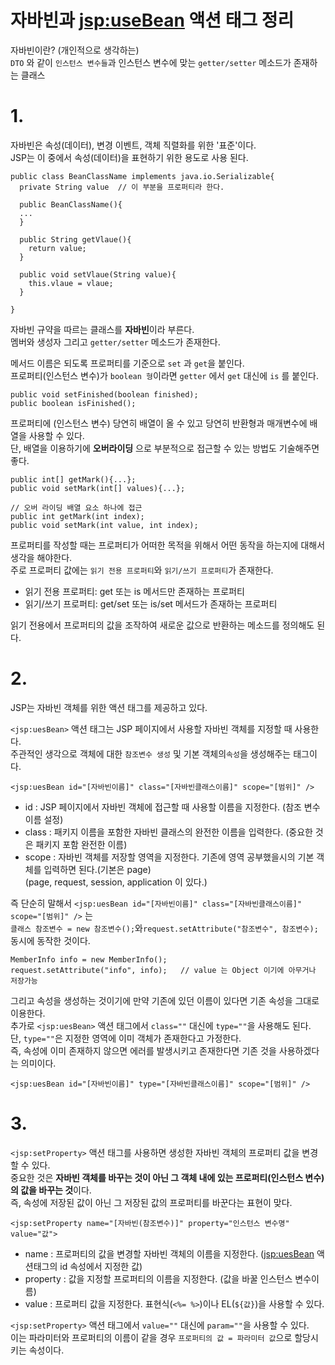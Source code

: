 자바빈과 <jsp:useBean> 액션 태그 정리
=======================
자바빈이란? (개인적으로 생각하는)    
```DTO``` 와 같이 ```인스턴스 변수들```과 인스턴스 변수에 맞는 ```getter/setter``` 메소드가 존재하는 클래스   

# 1.
자바빈은 속성(데이터), 변경 이벤트, 객체 직렬화를 위한 '표준'이다.    
JSP는 이 중에서 속성(데이터)을 표현하기 위한 용도로 사용 된다. 
```
public class BeanClassName implements java.io.Serializable{
  private String value  // 이 부분을 프로퍼티라 한다.

  public BeanClassName(){
  ...
  }
  
  public String getVlaue(){
    return value;
  }
  
  public void setVlaue(String value){
    this.vlaue = vlaue;
  }
  
}
```
자바빈 규약을 따르는 클래스를 **자바빈**이라 부른다.      
멤버와 생성자 그리고 ```getter/setter``` 메소드가 존재한다.
    
메서드 이름은 되도록 프로퍼티를 기준으로 ```set``` 과 ```get```을 붙인다.       
프로퍼티(인스턴스 변수)가 ```boolean 형```이라면 ```getter``` 에서 ```get``` 대신에 ```is``` 를 붙인다.
```
public void setFinished(boolean finished);
public boolean isFinished();
```
  
프로퍼티에 (인스턴스 변수) 당연히 배열이 올 수 있고 당연히 반환형과 매개변수에 배열을 사용할 수 있다.  
단, 배열을 이용하기에 **오버라이딩** 으로 부분적으로 접근할 수 있는 방법도 기술해주면 좋다.  
```
public int[] getMark(){...};
public void setMark(int[] values){...};

// 오버 라이딩 배열 요소 하나에 접근 
public int getMark(int index);
public void setMark(int value, int index);
```
  
프로퍼티를 작성할 때는 프로퍼티가 어떠한 목적을 위해서 어떤 동작을 하는지에 대해서 생각을 해야한다.   
주로 프로퍼티 값에는 ```읽기 전용 프로퍼티```와 ```읽기/쓰기 프로퍼티```가 존재한다.   
  
* 읽기 전용 프로퍼티: get 또는 is 메서드만 존재하는 프로퍼티  
* 읽기/쓰기 프로퍼티: get/set 또는 is/set 메서드가 존재하는 프로퍼티  
  
읽기 전용에서 프로퍼티의 값을 조작하여 새로운 값으로 반환하는 메소드를 정의해도 된다.   

# 2.
JSP는 자바빈 객체를 위한 액션 태그를 제공하고 있다. 

```<jsp:uesBean>``` 액션 태그는 JSP 페이지에서 사용할 자바빈 객체를 지정할 때 사용한다.       
주관적인 생각으로 객체에 대한 ```참조변수 생성``` 및  기본 객체의```속성```을 생성해주는 태그이다.      
```
<jsp:uesBean id="[자바빈이름]" class="[자바빈클래스이름]" scope="[범위]" />
```  
  
* id : JSP 페이지에서 자바빈 객체에 접근할 때 사용할 이름을 지정한다. (참조 변수 이름 설정)      
* class : 패키지 이름을 포함한 자바빈 클래스의 완전한 이름을 입력한다. (중요한 것은 패키지 포함 완전한 이름)    
* scope : 자바빈 객체를 저장할 영역을 지정한다. 기존에 영역 공부했을시의 기본 객체를 입력하면 된다.(기본은 page)  
          (page, request, session, application 이 있다.) 
  
즉 단순히 말해서 ```<jsp:uesBean id="[자바빈이름]" class="[자바빈클래스이름]" scope="[범위]" />``` 는   
```클래스 참조변수 = new 참조변수();```와```request.setAttribute("참조변수", 참조변수);``` 동시에 동작한 것이다.
```
MemberInfo info = new MemberInfo();
request.setAttribute("info", info);   // value 는 Object 이기에 아무거나 저장가능  
```
그리고 속성을 생성하는 것이기에 만약 기존에 있던 이름이 있다면 기존 속성을 그대로 이용한다.     
추가로 ```<jsp:uesBean>``` 액션 태그에서 ```class=""``` 대신에 ```type=""```을 사용해도 된다.     
단, ```type=""```은 지정한 영역에 이미 객체가 존재한다고 가정한다.       
즉, 속성에 이미 존재하지 않으면 에러를 발생시키고 존재한다면 기존 것을 사용하겠다는 의미이다.     
```
<jsp:uesBean id="[자바빈이름]" type="[자바빈클래스이름]" scope="[범위]" />
```

# 3. 
```<jsp:setProperty>``` 액션 태그를 사용하면 생성한 자바빈 객체의 프로퍼티 값을 변경할 수 있다.       
중요한 것은 **자바빈 객체를 바꾸는 것이 아닌 그 객체 내에 있는 프로퍼티(인스턴스 변수)의 값을 바꾸는 것**이다.  
즉, 속성에 저장된 값이 아닌 그 저장된 값의 프로퍼티를 바꾼다는 표현이 맞다.  
```
<jsp:setProperty name="[자바빈(참조변수)]" property="인스턴스 변수명" value="값">
```
* name : 프로퍼티의 값을 변경할 자바빈 객체의 이름을 지정한다. (<jsp:uesBean> 액션태그의 id 속성에서 지정한 값)      
* property : 값을 지정할 프로퍼티의 이름을 지정한다. (값을 바꿀 인스턴스 변수이름)      
* value : 프로퍼티 값을 지정한다. 표현식(```<%= %>```)이나 EL(```${값}```)을 사용할 수 있다. 
   
```<jsp:setProperty>``` 액션 태그에서 ```value=""``` 대신에 ```param=""```을 사용할 수 있다.     
이는 파라미터와 프로퍼티의 이름이 같을 경우 ```프로퍼티의 값 = 파라미터 값```으로 할당시키는 속성이다.      
